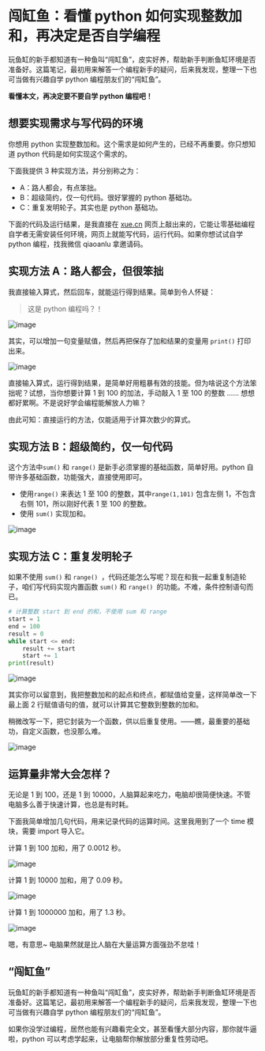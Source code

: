 # 闯缸鱼：看懂 python 如何实现整数加和，再决定是否自学编程

玩鱼缸的新手都知道有一种鱼叫“闯缸鱼”，皮实好养，帮助新手判断鱼缸环境是否准备好。这篇笔记，最初用来解答一个编程新手的疑问，后来我发现，整理一下也可当做有兴趣自学 python 编程朋友们的“闯缸鱼”。

**看懂本文，再决定要不要自学 python 编程吧！**

## 想要实现需求与写代码的环境

你想用 python 实现整数加和。这个需求是如何产生的，已经不再重要。你只想知道 python 代码是如何实现这个需求的。

下面我提供 3 种实现方法，并分别称之为：
- A：路人都会，有点笨拙。
- B：超级简约，仅一句代码。很好掌握的 python 基础功。
- C：重复发明轮子。其实也是 python 基础功。

下面的代码及运行结果，是我直接在 [xue.cn](https://xue.cn/) 网页上敲出来的，它能让零基础编程自学者无需安装任何环境，网页上就能写代码，运行代码。如果你想试试自学 python 编程，找我微信 qiaoanlu 拿邀请码。

## 实现方法 A：路人都会，但很笨拙

我直接输入算式，然后回车，就能运行得到结果。简单到令人怀疑：
> 这是 python 编程吗？！

![image](https://user-images.githubusercontent.com/31027645/68521917-aefd7f00-02e0-11ea-85a6-5ec5f760bc93.png)

其实，可以增加一句变量赋值，然后再把保存了加和结果的变量用 `print()` 打印出来。

![image](https://user-images.githubusercontent.com/31027645/68521951-f08e2a00-02e0-11ea-8550-d8885c681d1f.png)

直接输入算式，运行得到结果，是简单好用粗暴有效的技能。但为啥说这个方法笨拙呢？试想，当你想要计算 1 到 100 的加法，手动敲入 1 至 100 的整数 …… 想想都好累啊。不是说好学会编程能解放人力嘛？

由此可知：直接运行的方法，仅能适用于计算次数少的算式。

## 实现方法 B：超级简约，仅一句代码

这个方法中`sum()` 和 `range()` 是新手必须掌握的基础函数，简单好用。python 自带许多基础函数，功能强大，直接使用即可。

- 使用`range()` 来表达 1 至 100 的整数，其中`range(1,101)` 包含左侧 1，不包含右侧 101，所以刚好代表 1 至 100 的整数。
- 使用 `sum()` 实现加和。

![image](https://user-images.githubusercontent.com/31027645/68522042-e6b8f680-02e1-11ea-9548-4a01e1f835f1.png)

## 实现方法 C：重复发明轮子

如果不使用 `sum()` 和 `range() `，代码还能怎么写呢？现在和我一起重复制造轮子，咱们写代码实现内置函数 `sum()` 和 `range() `的功能。不难，条件控制语句而已。

```python
# 计算整数 start 到 end 的和，不使用 sum 和 range
start = 1
end = 100
result = 0
while start <= end:
    result += start  
    start += 1
print(result)
```

![image](https://user-images.githubusercontent.com/31027645/68522070-3dbecb80-02e2-11ea-8158-7c8a5b2fed9a.png)

其实你可以留意到，我把整数加和的起点和终点，都赋值给变量，这样简单改一下最上面 2 行赋值语句的值，就可以计算其它整数到整数的加和。

稍微改写一下，把它封装为一个函数，供以后重复使用。——瞧，最重要的基础功，自定义函数，也没那么难。

![image](https://user-images.githubusercontent.com/31027645/68522378-980d5b80-02e5-11ea-93c6-70cf61ce4dfb.png)

## 运算量非常大会怎样？

无论是 1 到 100，还是 1 到 10000，人脑算起来吃力，电脑却很简便快速。不管电脑多么善于快速计算，也总是有时耗。

下面我简单增加几句代码，用来记录代码的运算时间。这里我用到了一个 time 模块，需要 import 导入它。

计算 1 到 100 加和，用了 0.0012 秒。

![image](https://user-images.githubusercontent.com/31027645/68522132-c3427b80-02e2-11ea-8f79-0c49608943a1.png)

 计算 1 到 10000 加和，用了 0.09 秒。

![image](https://user-images.githubusercontent.com/31027645/68522138-df461d00-02e2-11ea-9fe0-3df574ed8c17.png)

计算 1 到 1000000 加和，用了 1.3 秒。

![image](https://user-images.githubusercontent.com/31027645/68522144-f5ec7400-02e2-11ea-87cf-d067f7fbf7c5.png)

嗯，有意思~ 电脑果然就是比人脑在大量运算方面强劲不怠哇！

## “闯缸鱼”

玩鱼缸的新手都知道有一种鱼叫“闯缸鱼”，皮实好养，帮助新手判断鱼缸环境是否准备好。这篇笔记，最初用来解答一个编程新手的疑问，后来我发现，整理一下也可当做有兴趣自学 python 编程朋友们的“闯缸鱼”。

如果你没学过编程，居然也能有兴趣看完全文，甚至看懂大部分内容，那你就牛逼啦，python 可以考虑学起来，让电脑帮你解放部分重复性劳动吧。
